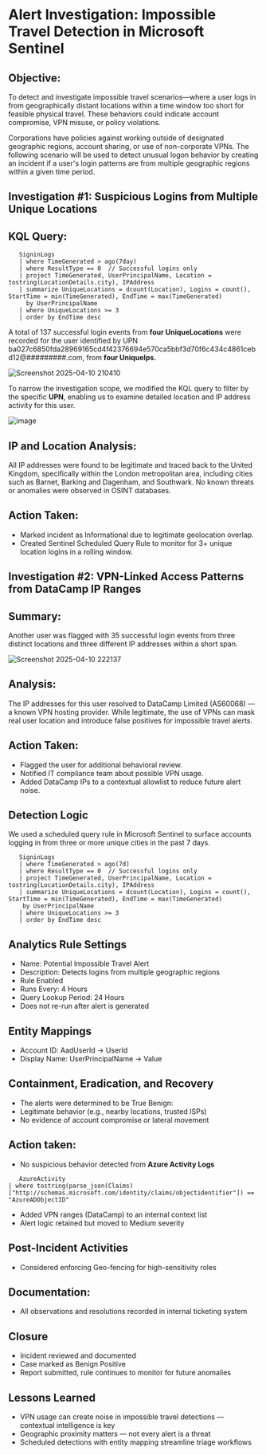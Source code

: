 # Alert Investigation: Impossible Travel Detection in Microsoft Sentinel
## Objective:
To detect and investigate impossible travel scenarios—where a user logs in from geographically distant locations within a time window too short for feasible physical travel. These behaviors could indicate account compromise, VPN misuse, or policy violations.

Corporations have policies against working outside of designated geographic regions, account sharing, or use of non-corporate VPNs. The following scenario will be used to detect unusual logon behavior by creating an incident if a user's login patterns are from multiple geographic regions within a given time period.
## Investigation #1: Suspicious Logins from Multiple Unique Locations
## KQL Query:
```KQL Query
   SigninLogs
   | where TimeGenerated > ago(7day)
   | where ResultType == 0  // Successful logins only
   | project TimeGenerated, UserPrincipalName, Location = tostring(LocationDetails.city), IPAddress
   | summarize UniqueLocations = dcount(Location), Logins = count(), StartTime = min(TimeGenerated), EndTime = max(TimeGenerated) 
     by UserPrincipalName
   | where UniqueLocations >= 3
   | order by EndTime desc
```
A total of 137 successful login events from **four UniqueLocations** were recorded for the user identified by UPN ba027c6850fda28969165cd4f42376694e570ca5bbf3d70f6c434c4861cebd12@#########.com, from **four UniqueIps.**

![Screenshot 2025-04-10 210410](https://github.com/user-attachments/assets/c57f712b-6b7f-4746-91e4-bc01d2cf3927)

To narrow the investigation scope, we modified the KQL query to filter by the specific **UPN**, enabling us to examine detailed location and IP address activity for this user.

![image](https://github.com/user-attachments/assets/b4c35f9c-92b7-4b6b-8406-7a97b187c77f)

## IP and Location Analysis: 
All IP addresses were found to be legitimate and traced back to the United Kingdom, specifically within the London metropolitan area, including cities such as Barnet, Barking and Dagenham, and Southwark.
No known threats or anomalies were observed in OSINT databases.

## Action Taken:
- Marked incident as Informational due to legitimate geolocation overlap.
- Created Sentinel Scheduled Query Rule to monitor for 3+ unique location logins in a rolling window.

## Investigation #2: VPN-Linked Access Patterns from DataCamp IP Ranges
## Summary: 
Another user was flagged with 35 successful login events from three distinct locations and three different IP addresses within a short span.

![Screenshot 2025-04-10 222137](https://github.com/user-attachments/assets/bf745337-e902-405f-abea-b63af11463fc)

## Analysis: 
The IP addresses for this user resolved to DataCamp Limited (AS60068) — a known VPN hosting provider. While legitimate, the use of VPNs can mask real user location and introduce false positives for impossible travel alerts.

## Action Taken:
- Flagged the user for additional behavioral review.
- Notified IT compliance team about possible VPN usage.
- Added DataCamp IPs to a contextual allowlist to reduce future alert noise.

## Detection Logic
We used a scheduled query rule in Microsoft Sentinel to surface accounts logging in from three or more unique cities in the past 7 days.
```KQL query
   SigninLogs
   | where TimeGenerated > ago(7d)
   | where ResultType == 0  // Successful logins only
   | project TimeGenerated, UserPrincipalName, Location = tostring(LocationDetails.city), IPAddress
   | summarize UniqueLocations = dcount(Location), Logins = count(), StartTime = min(TimeGenerated), EndTime = max(TimeGenerated) 
    by UserPrincipalName
   | where UniqueLocations >= 3
   | order by EndTime desc
```
## Analytics Rule Settings
- Name: Potential Impossible Travel Alert
- Description: Detects logins from multiple geographic regions
- Rule Enabled
- Runs Every: 4 Hours
- Query Lookup Period: 24 Hours
- Does not re-run after alert is generated

## Entity Mappings
- Account ID: AadUserId → UserId
- Display Name: UserPrincipalName → Value

## Containment, Eradication, and Recovery
- The alerts were determined to be True Benign:
- Legitimate behavior (e.g., nearby locations, trusted ISPs)
- No evidence of account compromise or lateral movement

## Action taken:
- No suspicious behavior detected from **Azure Activity Logs**
```kql
   AzureActivity
| where tostring(parse_json(Claims)["http://schemas.microsoft.com/identity/claims/objectidentifier"]) == "AzureADObjectID"
```
- Added VPN ranges (DataCamp) to an internal context list
- Alert logic retained but moved to Medium severity

## Post-Incident Activities
- Considered enforcing Geo-fencing for high-sensitivity roles

## Documentation:
- All observations and resolutions recorded in internal ticketing system

## Closure
- Incident reviewed and documented
- Case marked as Benign Positive
- Report submitted, rule continues to monitor for future anomalies

## Lessons Learned
- VPN usage can create noise in impossible travel detections — contextual intelligence is key
- Geographic proximity matters — not every alert is a threat
- Scheduled detections with entity mapping streamline triage workflows








